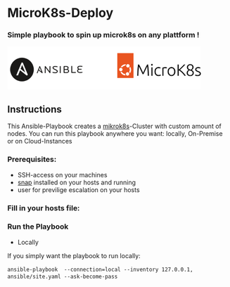 # MicroK8s-Deploy

### Simple playbook to spin up microk8s on any plattform !


![](docs/images/ansible+microk8s.png)

## Instructions

This Ansible-Playbook creates a [mikrok8s](https://microk8s.io/)-Cluster with custom amount of nodes. 
You can run this playbook anywhere you want: locally, On-Premise or on Cloud-Instances

### Prerequisites:

  - SSH-access on your machines
  - [snap](https://snapcraft.io/) installed on your hosts and running
  - user for previlige escalation on your hosts

###  Fill in your hosts file:


### Run the Playbook

- Locally

If you simply want the playbook to run locally:

```
ansible-playbook  --connection=local --inventory 127.0.0.1,  ansible/site.yaml --ask-become-pass
``` 